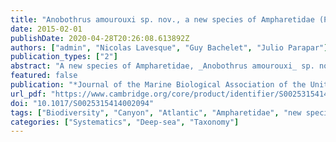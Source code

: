 ```yaml
---
title: "Anobothrus amourouxi sp. nov., a new species of Ampharetidae (Polychaeta) from the Capbreton Canyon (Bay of Biscay, NE Atlantic Ocean)"
date: 2015-02-01
publishDate: 2020-04-28T20:26:08.613892Z
authors: ["admin", "Nicolas Lavesque", "Guy Bachelet", "Julio Parapar"]
publication_types: ["2"]
abstract: "A new species of Ampharetidae, _Anobothrus amourouxi_ sp. nov., has been identified from bathyal depths of the Capbreton Canyon, Bay of Biscay (NE Atlantic Ocean). This new species is characterized by inner branchiae with transversal ciliated ridges, notochaetae from modified eighth thoracic unciniger with hirsute tips, uncini from thoracic unciniger with 6–7 teeth in lateral view arranged in two vertical rows in frontal view, fused segments II + III with paleae from SII and reduced notopodia without chaetae from SIII. An identification key for all hitherto described species of the genus _Anobothrus_ is provided."
featured: false
publication: "*Journal of the Marine Biological Association of the United Kingdom*"
url_pdf: "https://www.cambridge.org/core/product/identifier/S0025315414002094/type/journal_article"
doi: "10.1017/S0025315414002094"
tags: ["Biodiversity", "Canyon", "Atlantic", "Ampharetidae", "new species", "Bay of Biscay", "Thesis"]
categories: ["Systematics", "Deep-sea", "Taxonomy"]
---
```


